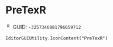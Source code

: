 # PreTexR
![](/img/PreTexR.png)
GUID: `-3257346081796659712`
```
EditorGUIUtility.IconContent("PreTexR")
```
